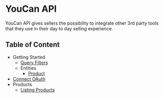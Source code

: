 # YouCan API

YouCan API gives sellers the possibility to integrate other 3rd party tools that they use in their day to day selling experience.

## Table of Content

- Getting Started
  - [Query Filters](misc/query-filters.md)
  - Entities
    - [Product](entities/product/product.md)
- [Connect OAuth](oauth/index.md)
- Products
  - [Listing Products](products/index.md)
